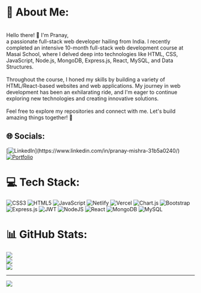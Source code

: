 # 💫 About Me:
<br>Hello there! 👋 I'm Pranay,<br> a passionate full-stack web developer hailing from India. I recently completed an intensive 10-month full-stack web development course at Masai School, where I delved deep into technologies like HTML, CSS, JavaScript, Node.js, MongoDB, Express.js, React, MySQL, and Data Structures. <br><br>Throughout the course, I honed my skills by building a variety of HTML/React-based websites and web applications. My journey in web development has been an exhilarating ride, and I'm eager to continue exploring new technologies and creating innovative solutions. <br><br>Feel free to explore my repositories and connect with me. Let's build amazing things together! 🚀<br>


## 🌐 Socials:
[![LinkedIn]([https://camo.githubusercontent.com/a80d00f23720d0bc9f55481cfcd77ab79e141606829cf16ec43f8cacc7741e46/68747470733a2f2f696d672e736869656c64732e696f2f62616467652f4c696e6b6564496e2d3030373742353f7374796c653d666f722d7468652d6261646765266c6f676f3d6c696e6b6564696e266c6f676f436f6c6f723d7768697465](https://cdn-icons-png.flaticon.com/128/145/145807.png))](https://www.linkedin.com/in/pranay-mishra-31b5a0240/)
[![Portfolio](https://camo.githubusercontent.com/a4f6cac3695dcca1a03210fbde4c9ccedb0a2413b1a80d98456d912d325aa85c/68747470733a2f2f696d672e736869656c64732e696f2f62616467652f506f7274666f6c696f2d2532333030303030302e7376673f7374796c653d666f722d7468652d6261646765266c6f676f3d66697265666f78266c6f676f436f6c6f723d23464637313339)](https://thepranaymishra.github.io/) <br/>

# 💻 Tech Stack:
![CSS3](https://img.shields.io/badge/css3-%231572B6.svg?style=for-the-badge&logo=css3&logoColor=white) ![HTML5](https://img.shields.io/badge/html5-%23E34F26.svg?style=for-the-badge&logo=html5&logoColor=white) ![JavaScript](https://img.shields.io/badge/javascript-%23323330.svg?style=for-the-badge&logo=javascript&logoColor=%23F7DF1E) ![Netlify](https://img.shields.io/badge/netlify-%23000000.svg?style=for-the-badge&logo=netlify&logoColor=#00C7B7) ![Vercel](https://img.shields.io/badge/vercel-%23000000.svg?style=for-the-badge&logo=vercel&logoColor=white) ![Chart.js](https://img.shields.io/badge/chart.js-F5788D.svg?style=for-the-badge&logo=chart.js&logoColor=white) ![Bootstrap](https://img.shields.io/badge/bootstrap-%23563D7C.svg?style=for-the-badge&logo=bootstrap&logoColor=white) ![Express.js](https://img.shields.io/badge/express.js-%23404d59.svg?style=for-the-badge&logo=express&logoColor=%2361DAFB) ![JWT](https://img.shields.io/badge/JWT-black?style=for-the-badge&logo=JSON%20web%20tokens) ![NodeJS](https://img.shields.io/badge/node.js-6DA55F?style=for-the-badge&logo=node.js&logoColor=white) ![React](https://img.shields.io/badge/react-%2320232a.svg?style=for-the-badge&logo=react&logoColor=%2361DAFB) ![MongoDB](https://img.shields.io/badge/MongoDB-%234ea94b.svg?style=for-the-badge&logo=mongodb&logoColor=white) ![MySQL](https://img.shields.io/badge/mysql-%2300f.svg?style=for-the-badge&logo=mysql&logoColor=white)
# 📊 GitHub Stats:
![](https://github-readme-stats.vercel.app/api/top-langs/?username=THEPRANAYMISHRA&theme=react&hide_border=false&include_all_commits=false&count_private=false&layout=compact)<br/>
![](https://github-readme-stats.vercel.app/api?username=THEPRANAYMISHRA&theme=react&hide_border=false&include_all_commits=false&count_private=false)<br/>
![](https://github-readme-streak-stats.herokuapp.com/?user=THEPRANAYMISHRA&theme=react&hide_border=false)<br/>

---
[![](https://visitcount.itsvg.in/api?id=THEPRANAYMISHRA&icon=8&color=9)](https://visitcount.itsvg.in)

<!-- Proudly created with GPRM ( https://gprm.itsvg.in ) -->
